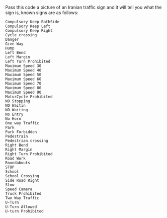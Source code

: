 Pass this code a picture of an Iranian traffic sign and it will tell you what the sign is, known signs are as follows: <br />
```
Compulsory Keep BothSide
Compulsory Keep Left
Compulsory Keep Right
Cycle crossing
Danger
Give Way
Hump
Left Bend
Left Margin
Left Turn Prohibited
Maximum Speed 30
Maximum Speed 40
Maximum Speed 50
Maximum Speed 60
Maximum Speed 70
Maximum Speed 80
Maximum Speed 90
MotorCycle Prohibited
NO Stopping
NO Waitin
NO Waiting
No Entry
No Horn
One way Traffic
Park
Park Forbidden
Pedestrain
Pedestrian crossing
Right Bend
Right Margin
Right Turn Prohibited
Road Work
Roundabouts
STOP
School
School Crossing
Side Road Right
Slow
Speed Camera
Truck Prohibited
Two Way Traffic
U-Turn
U-Turn Allowed
U-turn Prohibited
```
